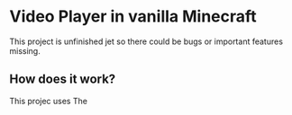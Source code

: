 # Video Player in vanilla Minecraft
This project is unfinished jet so there could be bugs or important features missing.
## How does it work?
This projec uses The 
